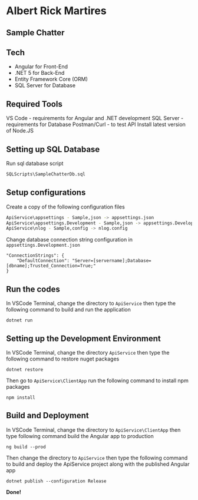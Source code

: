 # Albert Rick Martires
##  Sample Chatter

## Tech
- Angular for Front-End
- .NET 5 for Back-End
- Entity Framework Core (ORM)
- SQL Server for Database

## Required Tools
VS Code - requirements for Angular and .NET development
SQL Server - requirements for Database
Postman/Curl - to test API
Install latest version of Node.JS

## Setting up SQL Database
Run sql database script 
```sh
SQLScripts\SampleChatterDb.sql
```

## Setup configurations
Create a copy of the following configuration files
```sh
ApiService\appsettings - Sample,json -> appsettings.json
ApiService\appsettings.Development - Sample,json -> appsettings.Development.json
ApiService\nlog - Sample,config -> nlog.config
```
Change database connection string configuration in `appsettings.Development.json`
```
"ConnectionStrings": {
    "DefaultConnection": "Server=[servername];Database=[dbname];Trusted_Connection=True;"
}
```

## Run the codes
In VSCode Terminal, change the directory to `ApiService` then type the following command to build and run the application
```
dotnet run
```

## Setting up the Development Environment
In VSCode Terminal, change the directory `ApiService` then type the following command to restore nuget packages
```
dotnet restore
```
Then go to `ApiService\ClientApp` run the following command to install npm packages
```
npm install
```

## Build and Deployment
In VSCode Terminal, change the directory to `ApiService\ClientApp` then type following command build the Angular app to production
```
ng build --prod
```
Then change the directory to `ApiService` then type the following command to build and deploy the ApiService project along with the published Angular app
```
dotnet publish --configuration Release
```

**Done!**
